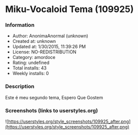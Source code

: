 # Miku-Vocaloid Tema (109925)

### Information
- Author: AnonimaAnormal (unknown)
- Created at: unknown
- Updated at: 1/30/2015, 11:39:26 PM
- License: NO-REDISTRIBUTION
- Category: amordoce
- Rating: undefined
- Total installs: 43
- Weekly installs: 0


### Description
Este é meu segundo tema, Espero Que Gostem


### Screenshots (links to userstyles.org)
![https://userstyles.org/style_screenshots/109925_after.png](https://userstyles.org/style_screenshots/109925_after.png)


